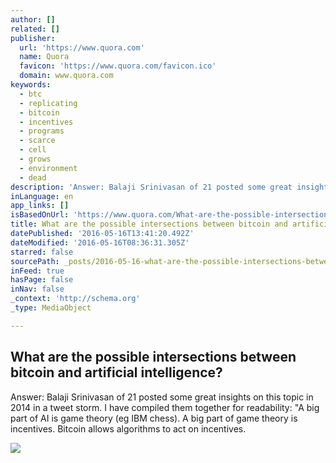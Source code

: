 ```yaml
---
author: []
related: []
publisher:
  url: 'https://www.quora.com'
  name: Quora
  favicon: 'https://www.quora.com/favicon.ico'
  domain: www.quora.com
keywords:
  - btc
  - replicating
  - bitcoin
  - incentives
  - programs
  - scarce
  - cell
  - grows
  - environment
  - dead
description: 'Answer: Balaji Srinivasan of 21 posted some great insights on this topic in 2014 in a tweet storm. I have compiled them together for readability: "A big part of AI is game theory (eg IBM chess). A big part of game theory is incentives. Bitcoin allows algorithms to act on incentives.'
inLanguage: en
app_links: []
isBasedOnUrl: 'https://www.quora.com/What-are-the-possible-intersections-between-bitcoin-and-artificial-intelligence'
title: What are the possible intersections between bitcoin and artificial intelligence?
datePublished: '2016-05-16T13:41:20.492Z'
dateModified: '2016-05-16T08:36:31.305Z'
starred: false
sourcePath: _posts/2016-05-16-what-are-the-possible-intersections-between-bitcoin-and-arti.md
inFeed: true
hasPage: false
inNav: false
_context: 'http://schema.org'
_type: MediaObject

---
```

<article style=""><h1>What are the possible intersections between bitcoin and artificial intelligence?</h1><p>Answer: Balaji Srinivasan of 21 posted some great insights on this topic in 2014 in a tweet storm. I have compiled them together for readability: "A big part of AI is game theory (eg IBM chess). A big part of game theory is incentives. Bitcoin allows algorithms to act on incentives.</p><img src="https://qsf.is.quoracdn.net/-images.new_grid.fb_share_default.pnge6dde9cfa6e03c43.png" /></article>